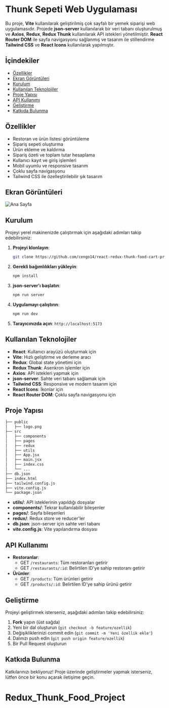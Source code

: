 
# Thunk Sepeti Web Uygulaması

Bu proje, **Vite** kullanılarak geliştirilmiş çok sayfalı bir yemek siparişi web uygulamasıdır. Projede **json-server** kullanılarak bir veri tabanı oluşturulmuş ve **Axios**, **Redux**, **Redux Thunk** kullanılarak API istekleri yönetilmiştir. **React Router DOM** ile sayfa navigasyonu sağlanmış ve tasarım ile stillendirme **Tailwind CSS** ve **React Icons** kullanılarak yapılmıştır.

## İçindekiler
- [Özellikler](#özellikler)
- [Ekran Görüntüleri](#ekran-görüntüleri)
- [Kurulum](#kurulum)
- [Kullanılan Teknolojiler](#kullanılan-teknolojiler)
- [Proje Yapısı](#proje-yapısı)
- [API Kullanımı](#api-kullanımı)
- [Geliştirme](#geliştirme)
- [Katkıda Bulunma](#katkıda-bulunma)

## Özellikler
- Restoran ve ürün listesi görüntüleme
- Sipariş sepeti oluşturma
- Ürün ekleme ve kaldırma
- Sipariş özeti ve toplam tutar hesaplama
- Kullanıcı kayıt ve giriş işlemleri
- Mobil uyumlu ve responsive tasarım
- Çoklu sayfa navigasyonu
- Tailwind CSS ile özelleştirilebilir şık tasarım

## Ekran Görüntüleri

![Ana Sayfa](desktop.gif)


## Kurulum

Projeyi yerel makinenizde çalıştırmak için aşağıdaki adımları takip edebilirsiniz:

1. **Projeyi klonlayın**:
   ```bash
   git clone https://github.com/cengo14/react-redux-thunk-food-cart-project
   ```

2. **Gerekli bağımlılıkları yükleyin**:
   ```bash
   npm install
   ```

3. **json-server'ı başlatın**:
   ```bash
   npm run server
   ```

4. **Uygulamayı çalıştırın**:
   ```bash
   npm run dev
   ```

5. **Tarayıcınızda açın**:
   `http://localhost:5173`

## Kullanılan Teknolojiler

- **React**: Kullanıcı arayüzü oluşturmak için
- **Vite**: Hızlı geliştirme ve derleme aracı
- **Redux**: Global state yönetimi için
- **Redux Thunk**: Asenkron işlemler için
- **Axios**: API istekleri yapmak için
- **json-server**: Sahte veri tabanı sağlamak için
- **Tailwind CSS**: Responsive ve modern tasarım için
- **React Icons**: İkonlar için
- **React Router DOM**: Çoklu sayfa navigasyonu için

## Proje Yapısı

```bash
├── public
│   ├── logo.png
├── src
│   ├── components
│   ├── pages
│   ├── redux
│   ├── utils
│   ├── App.jsx
│   ├── main.jsx
│   ├── index.css
│   └── ...
├── db.json
├── index.html
├── tailwind.config.js
├── vite.config.js
└── package.json
```

- **utils/**: API isteklerinin yapıldığı dosyalar
- **components/**: Tekrar kullanılabilir bileşenler
- **pages/**: Sayfa bileşenleri
- **redux/**: Redux store ve reducer'ler
- **db.json**: json-server için sahte veri tabanı
- **vite.config.js**: Vite yapılandırma dosyası

## API Kullanımı

- **Restoranlar**:
  - GET `/restaurants`: Tüm restoranları getirir
  - GET `/restaurants/:id`: Belirtilen ID'ye sahip restoranı getirir
- **Ürünler**:
  - GET `/products`: Tüm ürünleri getirir
  - GET `/products/:id`: Belirtilen ID'ye sahip ürünü getirir

## Geliştirme

Projeyi geliştirmek isterseniz, aşağıdaki adımları takip edebilirsiniz:

1. **Fork** yapın (üst sağda)
2. Yeni bir dal oluşturun (`git checkout -b feature/ozellik`)
3. Değişikliklerinizi commit edin (`git commit -m 'Yeni özellik ekle'`)
4. Dalınızı push edin (`git push origin feature/ozellik`)
5. Bir Pull Request oluşturun

## Katkıda Bulunma

Katkılarınızı bekliyoruz! Proje üzerinde geliştirmeler yapmak isterseniz, lütfen önce bir konu açarak iletişime geçin.
# Redux_Thunk_Food_Project
